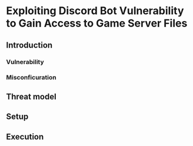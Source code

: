 # Exploiting Discord Bot Vulnerability to Gain Access to Game Server Files

## Introduction
### Vulnerability
### Misconficuration

## Threat model

## Setup

## Execution

